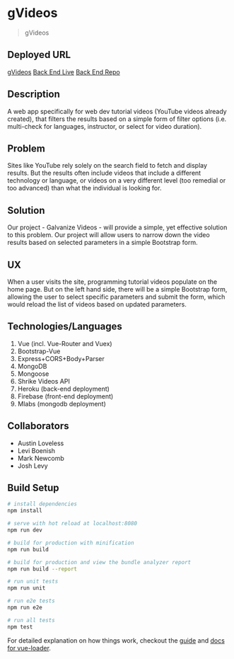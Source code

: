 # gVideos

> gVideos

## Deployed URL

[gVideos](https://g90-videos.firebaseapp.com/)
[Back End Live](https://gvideos-api.herokuapp.com/api/videos)
[Back End Repo](https://github.com/JoshAaronLevy/gvideos-server)

## Description

A web app specifically for web dev tutorial videos (YouTube videos already created), that filters the results based on a simple form of filter options (i.e. multi-check for languages, instructor, or select for video duration).

## Problem

Sites like YouTube rely solely on the search field to fetch and display results. But the results often include videos that include a different technology or language, or videos on a very different level (too remedial or too advanced) than what the individual is looking for.

## Solution

Our project - Galvanize Videos - will provide a simple, yet effective solution to this problem. Our project will allow users to narrow down the video results based on selected parameters in a simple Bootstrap form.

## UX

When a user visits the site, programming tutorial videos populate on the home page. But on the left hand side, there will be a simple Bootstrap form, allowing the user to select specific parameters and submit the form, which would reload the list of videos based on updated parameters.

## Technologies/Languages

1.  Vue (incl. Vue-Router and Vuex)
2.  Bootstrap-Vue
3.  Express+CORS+Body+Parser
4.  MongoDB
5.  Mongoose
6.  Shrike Videos API
7.  Heroku (back-end deployment)
8.  Firebase (front-end deployment)
9.  Mlabs (mongodb deployment)


## Collaborators

- Austin Loveless
- Levi Boenish
- Mark Newcomb
- Josh Levy

## Build Setup

```bash
# install dependencies
npm install

# serve with hot reload at localhost:8080
npm run dev

# build for production with minification
npm run build

# build for production and view the bundle analyzer report
npm run build --report

# run unit tests
npm run unit

# run e2e tests
npm run e2e

# run all tests
npm test
```

For detailed explanation on how things work, checkout the [guide](http://vuejs-templates.github.io/webpack/) and [docs for vue-loader](http://vuejs.github.io/vue-loader).
